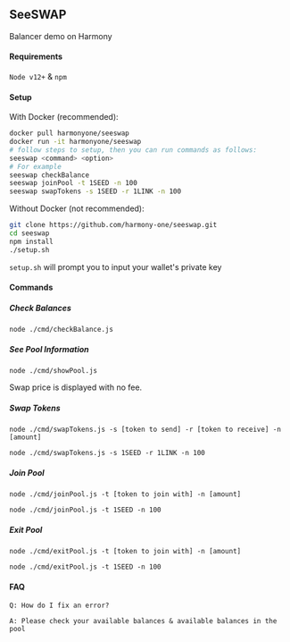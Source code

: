 ## SeeSWAP

Balancer demo on Harmony

#### Requirements
`Node v12+` & `npm`

#### Setup
With Docker (recommended):
```bash
docker pull harmonyone/seeswap
docker run -it harmonyone/seeswap
# follow steps to setup, then you can run commands as follows:
seeswap <command> <option>
# For example
seeswap checkBalance
seeswap joinPool -t 1SEED -n 100
seeswap swapTokens -s 1SEED -r 1LINK -n 100
```

Without Docker (not recommended):
```bash
git clone https://github.com/harmony-one/seeswap.git
cd seeswap
npm install
./setup.sh
```
`setup.sh` will prompt you to input your wallet's private key

#### Commands

##### Check Balances
```$xslt
node ./cmd/checkBalance.js
```

##### See Pool Information
```$xslt
node ./cmd/showPool.js
```
Swap price is displayed with no fee.

##### Swap Tokens
```$xslt
node ./cmd/swapTokens.js -s [token to send] -r [token to receive] -n [amount]

node ./cmd/swapTokens.js -s 1SEED -r 1LINK -n 100
```

##### Join Pool
```$xslt
node ./cmd/joinPool.js -t [token to join with] -n [amount]

node ./cmd/joinPool.js -t 1SEED -n 100
```

##### Exit Pool
```$xslt
node ./cmd/exitPool.js -t [token to join with] -n [amount]

node ./cmd/exitPool.js -t 1SEED -n 100
```

#### FAQ

```$xslt
Q: How do I fix an error?

A: Please check your available balances & available balances in the pool
```